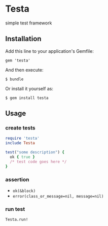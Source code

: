 # Testa

simple test framework

## Installation

Add this line to your application's Gemfile:

    gem 'testa'

And then execute:

    $ bundle

Or install it yourself as:

    $ gem install testa

## Usage

### create tests

```ruby
require 'testa'
include Testa

test("some description") {
  ok { true }
  /* test code goes here */
}
```

### assertion

- `ok(&block)`
- `error(class_or_message=nil, message=nil)`

### run test

`Testa.run!`

